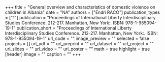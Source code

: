 +++
title = "General overview and characteristics of domestic violence on children   in Albania"
date = "NA"
authors = ["Endri RACO"]
publication_types = ["1"]
publication = "Proceedings of International Liberty Interdisciplinary Studies Conference.  212-217. Manhattan, New York:. ISBN: 978-1-955094-19-1"
publication_short = "Proceedings of International Liberty Interdisciplinary Studies Conference.  212-217. Manhattan, New York:. ISBN: 978-1-955094-19-1"
url_code = ""
image_preview = ""
selected = false
projects = []
url_pdf = ""
url_preprint = ""
url_dataset = ""
url_project = ""
url_slides = ""
url_video = ""
url_poster = ""
math = true
highlight = true
[header]
image = ""
caption = ""
+++
